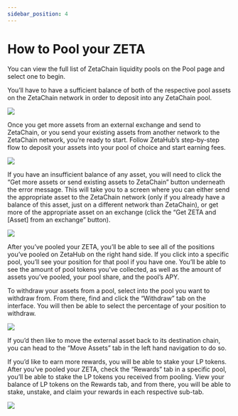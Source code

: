 ```yaml
---
sidebar_position: 4
---
```


# How to Pool your ZETA

You can view the full list of ZetaChain liquidity pools on the Pool page and
select one to begin.

You’ll have to have a sufficient balance of both of the respective pool assets
on the ZetaChain network in order to deposit into any ZetaChain pool.

![](/img/docs/zetahub/pool-1.png)

Once you get more assets from an external exchange and send to ZetaChain, or you
send your existing assets from another network to the ZetaChain network, you’re
ready to start. Follow ZetaHub’s step-by-step flow to deposit your assets into
your pool of choice and start earning fees.

![](/img/docs/zetahub/pool-2.png)

If you have an insufficient balance of any asset, you will need to click the
“Get more assets or send existing assets to ZetaChain” button underneath the
error message. This will take you to a screen where you can either send the
appropriate asset to the ZetaChain network (only if you already have a balance
of this asset, just on a different network than ZetaChain), or get more of the
appropriate asset on an exchange (click the “Get ZETA and [Asset] from an
exchange” button).

![](/img/docs/zetahub/pool-3.png)

After you’ve pooled your ZETA, you’ll be able to see all of the positions you’ve
pooled on ZetaHub on the right hand side. If you click into a specific pool,
you’ll see your position for that pool if you have one. You’ll be able to see
the amount of pool tokens you’ve collected, as well as the amount of assets
you’ve pooled, your pool share, and the pool’s APY.

To withdraw your assets from a pool, select into the pool you want to withdraw
from. From there, find and click the “Withdraw” tab on the interface. You will
then be able to select the percentage of your position to withdraw.

![](/img/docs/zetahub/pool-4.png)

If you’d then like to move the external asset back to its destination chain, you
can head to the “Move Assets” tab in the left hand navigation to do so.

If you’d like to earn more rewards, you will be able to stake your LP tokens.
After you’ve pooled your ZETA, check the “Rewards” tab in a specific pool,
you’ll be able to stake the LP tokens you received from pooling. View your
balance of LP tokens on the Rewards tab, and from there, you will be able to
stake, unstake, and claim your rewards in each respective sub-tab.

![](/img/docs/zetahub/pool-5.png)
